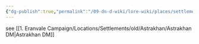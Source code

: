 ```yaml
---
{"dg-publish":true,"permalink":"/09-dn-d-wiki/lore-wiki/places/settlements/eranvale/l-astrakhan/","tags":["Settlement","city","Astrakhan","Eranvale","lore-wiki"]}
---
```



see [[1. Eranvale Campaign/Locations/Settlements/old/Astrakhan/Astrakhan DM\|Astrakhan DM]]
